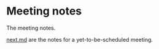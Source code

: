 # Meeting notes

The meeting notes.

[next.md](next.md) are the notes for a yet-to-be-scheduled meeting.